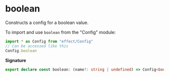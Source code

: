 # boolean

Constructs a config for a boolean value.

To import and use `boolean` from the "Config" module:

```ts
import * as Config from "effect/Config"
// Can be accessed like this
Config.boolean
```

**Signature**

```ts
export declare const boolean: (name?: string | undefined) => Config<boolean>
```
